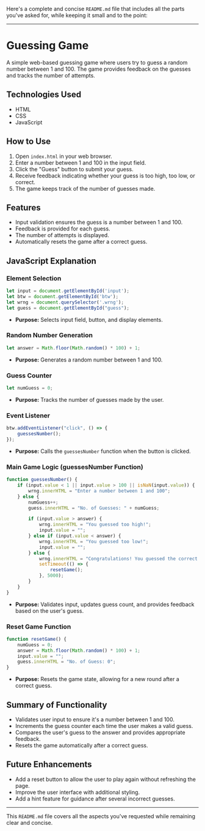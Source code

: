 Here's a complete and concise `README.md` file that includes all the parts you've asked for, while keeping it small and to the point:

---

# Guessing Game

A simple web-based guessing game where users try to guess a random number between 1 and 100. The game provides feedback on the guesses and tracks the number of attempts.

## Technologies Used
- HTML
- CSS
- JavaScript

## How to Use
1. Open `index.html` in your web browser.
2. Enter a number between 1 and 100 in the input field.
3. Click the "Guess" button to submit your guess.
4. Receive feedback indicating whether your guess is too high, too low, or correct.
5. The game keeps track of the number of guesses made.

## Features
- Input validation ensures the guess is a number between 1 and 100.
- Feedback is provided for each guess.
- The number of attempts is displayed.
- Automatically resets the game after a correct guess.

## JavaScript Explanation

### Element Selection
```javascript
let input = document.getElementById('input');
let btw = document.getElementById('btw');
let wrng = document.querySelector('.wrng');
let guess = document.getElementById("guess");
```
- **Purpose:** Selects input field, button, and display elements.

### Random Number Generation
```javascript
let answer = Math.floor(Math.random() * 100) + 1;
```
- **Purpose:** Generates a random number between 1 and 100.

### Guess Counter
```javascript
let numGuess = 0;
```
- **Purpose:** Tracks the number of guesses made by the user.

### Event Listener
```javascript
btw.addEventListener("click", () => {
    guessesNumber();
});
```
- **Purpose:** Calls the `guessesNumber` function when the button is clicked.

### Main Game Logic (guessesNumber Function)
```javascript
function guessesNumber() {
    if (input.value < 1 || input.value > 100 || isNaN(input.value)) {
        wrng.innerHTML = "Enter a number between 1 and 100";
    } else {
        numGuess++;
        guess.innerHTML = "No. of Guesses: " + numGuess;

        if (input.value > answer) {
            wrng.innerHTML = "You guessed too high!";
            input.value = "";
        } else if (input.value < answer) {
            wrng.innerHTML = "You guessed too low!";
            input.value = "";
        } else {
            wrng.innerHTML = "Congratulations! You guessed the correct answer.";
            setTimeout(() => {
                resetGame();
            }, 5000);
        }
    }
}
```
- **Purpose:** Validates input, updates guess count, and provides feedback based on the user's guess.

### Reset Game Function
```javascript
function resetGame() {
    numGuess = 0;
    answer = Math.floor(Math.random() * 100) + 1;
    input.value = "";
    guess.innerHTML = "No. of Guess: 0";
}
```
- **Purpose:** Resets the game state, allowing for a new round after a correct guess.

## Summary of Functionality
- Validates user input to ensure it's a number between 1 and 100.
- Increments the guess counter each time the user makes a valid guess.
- Compares the user's guess to the answer and provides appropriate feedback.
- Resets the game automatically after a correct guess.

## Future Enhancements
- Add a reset button to allow the user to play again without refreshing the page.
- Improve the user interface with additional styling.
- Add a hint feature for guidance after several incorrect guesses.

---

This `README.md` file covers all the aspects you've requested while remaining clear and concise.